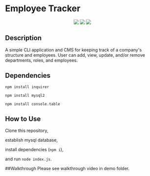 # Employee Tracker

<p align="center">
    <img src="https://img.shields.io/badge/Inquirer-yellow" />
    <img src="https://img.shields.io/badge/MySQL2-blue"  />
    <img src="https://img.shields.io/badge/console.table-orange" />
</p>


## Description
A simple CLI application and CMS for keeping track of a company's structure and employees.  User can add, view, update, and/or remove departments, roles, and employees.

## Dependencies
`npm install inquirer`

`npm install mysql2`

`npm install console.table`

## How to Use
Clone this repository,

establish mysql database,

install dependencies (`npm i`),

and run `node index.js`.

##Walkthrough
Please see walkthrough video in demo folder.
